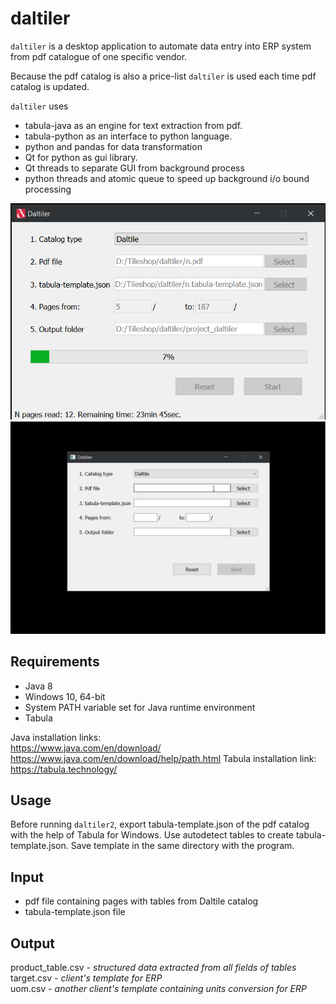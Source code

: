 # daltiler
`daltiler` is a desktop application to automate data entry into ERP system from pdf catalogue of one specific vendor.
 
Because the pdf catalog is also a price-list `daltiler` is used each time pdf catalog is updated.

`daltiler` uses 
- tabula-java as an engine for text extraction from pdf. 
- tabula-python as an interface to python language.
- python and pandas for data transformation
- Qt for python as gui library.
- Qt threads to separate GUI from background process
- python threads and atomic queue to speed up background i/o bound processing


![Dailtiler ui final](running.png "Daltiler ui final")
![Runing Daltiler app](Daltiler_ui.gif "Running Daltiler app")

## Requirements
- Java 8
- Windows 10, 64-bit
- System PATH variable set for Java runtime environment
- Tabula

Java installation links:  
https://www.java.com/en/download/  
https://www.java.com/en/download/help/path.html
Tabula installation link:  
https://tabula.technology/

## Usage
Before running `daltiler2`, export tabula-template.json of the pdf catalog with the help of Tabula for Windows. Use autodetect tables to create tabula-template.json. Save template in the same directory with the program.


## Input
- pdf file containing pages with tables from Daltile catalog
- tabula-template.json file

## Output
product_table.csv - *structured data extracted from all fields of tables*   
target.csv - *client's template for ERP*  
uom.csv - *another client's template containing units conversion for ERP* 

